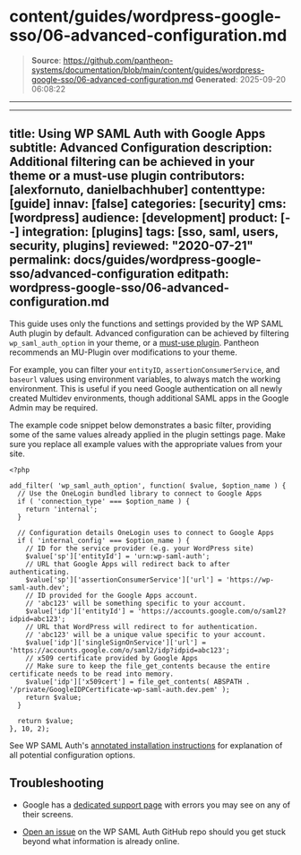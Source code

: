 # content/guides/wordpress-google-sso/06-advanced-configuration.md

> **Source**: https://github.com/pantheon-systems/documentation/blob/main/content/guides/wordpress-google-sso/06-advanced-configuration.md
> **Generated**: 2025-09-20 06:08:22

---

---
title: Using WP SAML Auth with Google Apps
subtitle: Advanced Configuration
description: Additional filtering can be achieved in your theme or a must-use plugin
contributors: [alexfornuto, danielbachhuber]
contenttype: [guide]
innav: [false]
categories: [security]
cms: [wordpress]
audience: [development]
product: [--]
integration: [plugins]
tags: [sso, saml, users, security, plugins]
reviewed: "2020-07-21"
permalink: docs/guides/wordpress-google-sso/advanced-configuration
editpath: wordpress-google-sso/06-advanced-configuration.md
---

This guide uses only the functions and settings provided by the WP SAML Auth plugin by default. Advanced configuration can be achieved by filtering `wp_saml_auth_option` in your theme, or a [must-use plugin](/guides/wordpress-configurations/mu-plugin). Pantheon recommends an MU-Plugin over modifications to your theme.

For example, you can filter your `entityID`, `assertionConsumerService`, and `baseurl` values using environment variables, to always match the working environment. This is useful if you need Google authentication on all newly created Multidev environments, though additional SAML apps in the Google Admin may be required.

The example code snippet below demonstrates a basic filter, providing some of the same values already applied in the plugin settings page. Make sure you replace all example values with the appropriate values from your site.

```php:title=wp-content/mu-plugins/saml-filter-plugin.php
<?php

add_filter( 'wp_saml_auth_option', function( $value, $option_name ) {
  // Use the OneLogin bundled library to connect to Google Apps
  if ( 'connection_type' === $option_name ) {
    return 'internal';
  }

  // Configuration details OneLogin uses to connect to Google Apps
  if ( 'internal_config' === $option_name ) {
    // ID for the service provider (e.g. your WordPress site)
    $value['sp']['entityId'] = 'urn:wp-saml-auth';
    // URL that Google Apps will redirect back to after authenticating.
    $value['sp']['assertionConsumerService']['url'] = 'https://wp-saml-auth.dev';
    // ID provided for the Google Apps account.
    // 'abc123' will be something specific to your account.
    $value['idp']['entityId'] = 'https://accounts.google.com/o/saml2?idpid=abc123';
    // URL that WordPress will redirect to for authentication.
    // 'abc123' will be a unique value specific to your account.
    $value['idp']['singleSignOnService']['url'] = 'https://accounts.google.com/o/saml2/idp?idpid=abc123';
    // x509 certificate provided by Google Apps
    // Make sure to keep the file_get_contents because the entire certificate needs to be read into memory.
    $value['idp']['x509cert'] = file_get_contents( ABSPATH . '/private/GoogleIDPCertificate-wp-saml-auth.dev.pem' );
    return $value;
  }

  return $value;
}, 10, 2);
```

See WP SAML Auth's [annotated installation instructions](https://github.com/pantheon-systems/wp-saml-auth#installation) for explanation of all potential configuration options.

## Troubleshooting

- Google has a [dedicated support page](https://support.google.com/a/answer/6301076?hl=en) with errors you may see on any of their screens.

- [Open an issue](https://github.com/pantheon-systems/wp-saml-auth/issues) on the WP SAML Auth GitHub repo should you get stuck beyond what information is already online.
